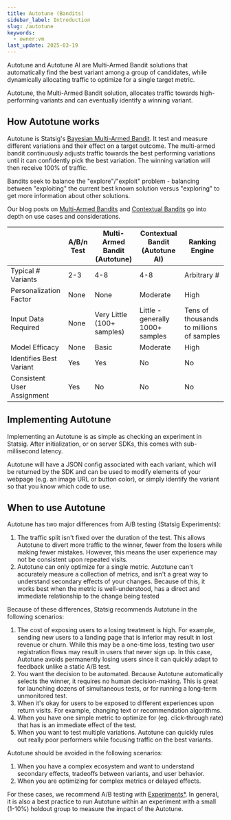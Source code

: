 ```yaml
---
title: Autotune (Bandits)
sidebar_label: Introduction
slug: /autotune
keywords:
  - owner:vm
last_update: 2025-03-19
---
```


Autotune and Autotune AI are Multi-Armed Bandit solutions that automatically find the best variant among a group of candidates, while dynamically allocating traffic to optimize for a single target metric.

Autotune, the Multi-Armed Bandit solution, allocates traffic towards high-performing variants and can eventually identify a winning variant.

## How Autotune works

Autotune is Statsig's [Bayesian Multi-Armed Bandit](./multi-armed-bandit.md). It test and measure different variations and their effect on a target outcome. The multi-armed bandit continuously adjusts traffic towards the best performing variations until it can confidently pick the best variation. The winning variation will then receive 100% of traffic.

Bandits seek to balance the "explore"/"exploit" problem - balancing between "exploiting" the current best known solution versus "exploring" to get more information about other solutions.

Our blog posts on [Multi-Armed Bandits](/autotune) and [Contextual Bandits](https://www.statsig.com/blog/statsig-autotune-contextual-bandits-personalization) go into depth on use cases and considerations.

|                            | A/B/n Test | Multi-Armed Bandit (Autotune) | Contextual Bandit (Autotune AI)  | Ranking Engine                           |
| -------------------------- | ---------- | ----------------------------- | -------------------------------- | ---------------------------------------- |
| Typical # Variants         | 2-3        | 4-8                           | 4-8                              | Arbitrary #                              |
| Personalization Factor     | None       | None                          | Moderate                         | High                                     |
| Input Data Required        | None       | Very Little (100+ samples)    | Little - generally 1000+ samples | Tens of thousands to millions of samples |
| Model Efficacy             | None       | Basic                         | Moderate                         | High                                     |
| Identifies Best Variant    | Yes        | Yes                           | No                               | No                                       |
| Consistent User Assignment | Yes        | No                            | No                               | No                                       |

## Implementing Autotune

Implementing an Autotune is as simple as checking an experiment in Statsig. After initialization, or on server SDKs, this comes with sub-millisecond latency.

Autotune will have a JSON config associated with each variant, which will be returned by the SDK and can be used to modify elements of your webpage (e.g. an image URL or button color), or simply identify the variant so that you know which code to use.

## When to use Autotune

Autotune has two major differences from A/B testing (Statsig Experiments):

1. The traffic split isn't fixed over the duration of the test. This allows Autotune to divert more traffic to the winner, fewer from the losers while making fewer mistakes. However, this means the user experience may not be consistent upon repeated visits.
2. Autotune can only optimize for a single metric. Autotune can't accurately measure a collection of metrics, and isn't a great way to understand secondary effects of your changes. Because of this, it works best when the metric is well-understood, has a direct and immediate relationship to the change being tested

Because of these differences, Statsig recommends Autotune in the following scenarios:

1. The cost of exposing users to a losing treatment is high. For example, sending new users to a landing page that is inferior may result in lost revenue or churn. While this may be a one-time loss, testing two user registration flows may result in users that never sign up. In this case, Autotune avoids permanently losing users since it can quickly adapt to feedback unlike a static A/B test.
2. You want the decision to be automated. Because Autotune automatically selects the winner, it requires no human decision-making. This is great for launching dozens of simultaneous tests, or for running a long-term unmonitored test.
3. When it's okay for users to be exposed to different experiences upon return visits. For example, changing text or recommendation algorithms.
4. When you have one simple metric to optimize for (eg. click-through rate) that has is an immediate effect of the test.
5. When you want to test multiple variations. Autotune can quickly rules out really poor performers while focusing traffic on the best variants.

Autotune should be avoided in the following scenarios:

1. When you have a complex ecosystem and want to understand secondary effects, tradeoffs between variants, and user behavior.
2. When you are optimizing for complex metrics or delayed effects.

For these cases, we recommend A/B testing with [Experiments\*](/experiments-plus). In general, it is also a best practice to run Autotune within an experiment with a small (1-10%) holdout group to measure the impact of the Autotune.
